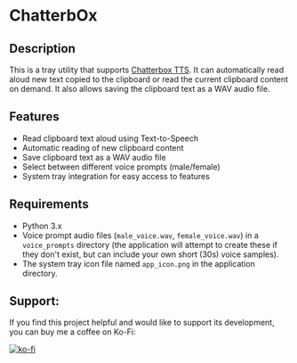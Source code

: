 # ChatterbOx

## Description

This is a tray utility that supports [Chatterbox TTS](https://github.com/resemble-ai/chatterbox). It can automatically read aloud new text copied to the clipboard or read the current clipboard content on demand. It also allows saving the clipboard text as a WAV audio file.

## Features

*   Read clipboard text aloud using Text-to-Speech
*   Automatic reading of new clipboard content
*   Save clipboard text as a WAV audio file
*   Select between different voice prompts (male/female)
*   System tray integration for easy access to features

## Requirements

*   Python 3.x
*   Voice prompt audio files (`male_voice.wav`, `female_voice.wav`) in a `voice_prompts` directory (the application will attempt to create these if they don't exist, but can include your own short (30s) voice samples).
*   The system tray icon file named `app_icon.png` in the application directory.

## Support:

If you find this project helpful and would like to support its development, you can buy me a coffee on Ko-Fi:

[![ko-fi](https://ko-fi.com/img/githubbutton_sm.svg)](https://ko-fi.com/jame25)
